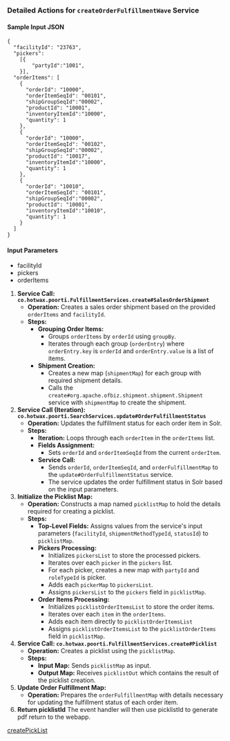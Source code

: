 ### **Detailed Actions for `createOrderFulfillmentWave` Service**

#### Sample Input JSON
```
{
  "facilityId": "23763",
  "pickers": 
    [{
        "partyId":"1001",
    }],
  "orderItems": [
    {
      "orderId": "10000",
      "orderItemSeqId": "00101",
      "shipGroupSeqId":"00002",
      "productId": "10001",
      "inventoryItemId":"10000",
      "quantity": 1
    },
    {
      "orderId": "10000",
      "orderItemSeqId": "00102",
      "shipGroupSeqId":"00002",
      "productId": "10017",
      "inventoryItemId":"10000",
      "quantity": 1
    },
    {
      "orderId": "10010",
      "orderItemSeqId": "00101",
      "shipGroupSeqId":"00002",
      "productId": "10001",
      "inventoryItemId":"10010",
      "quantity": 1
    }
  ]
}
```

#### Input Parameters

- facilityId
- pickers
- orderItems

1. **Service Call: `co.hotwax.poorti.FulfillmentServices.create#SalesOrderShipment`**
    * **Operation:** Creates a sales order shipment based on the provided `orderItems` and `facilityId`.
    * **Steps:**
        * **Grouping Order Items:**
            * Groups `orderItems` by `orderId` using `groupBy`.
            * Iterates through each group (`orderEntry`) where `orderEntry.key` is `orderId` and `orderEntry.value` is a list of items.
        * **Shipment Creation:**
            * Creates a new map (`shipmentMap`) for each group with required shipment details.
            * Calls the `create#org.apache.ofbiz.shipment.shipment.Shipment` service with `shipmentMap` to create the shipment.
2. **Service Call (Iteration): `co.hotwax.poorti.SearchServices.update#OrderFulfillmentStatus`**
    * **Operation:** Updates the fulfillment status for each order item in Solr.
    * **Steps:**
        * **Iteration:** Loops through each `orderItem` in the `orderItems` list.
        * **Fields Assignment:**
            * Sets `orderId` and `orderItemSeqId` from the current `orderItem`.
        * **Service Call:**
            * Sends `orderId`, `orderItemSeqId`, and `orderFulfillmentMap` to the `update#OrderFulfillmentStatus` service.
            * The service updates the order fulfillment status in Solr based on the input parameters.
3. **Initialize the Picklist Map:**  
   * **Operation:** Constructs a map named `picklistMap` to hold the details required for creating a picklist.  
   * **Steps:**  
     * **Top-Level Fields:** Assigns values from the service's input parameters (`facilityId`, `shipmentMethodTypeId`, `statusId`) to `picklistMap`.  
     * **Pickers Processing:**  
       * Initializes `pickersList` to store the processed pickers.  
       * Iterates over each `picker` in the `pickers` list.  
       * For each picker, creates a new map with `partyId` and `roleTypeId` is picker.  
       * Adds each `pickerMap` to `pickersList`.  
       * Assigns `pickersList` to the `pickers` field in `picklistMap`.  
     * **Order Items Processing:**  
       * Initializes `picklistOrderItemsList` to store the order items.  
       * Iterates over each `item` in the `orderItems`.  
       * Adds each item directly to `picklistOrderItemsList` 
       * Assigns `picklistOrderItemsList` to the `picklistOrderItems` field in `picklistMap`.  
4. **Service Call: `co.hotwax.poorti.FulfillmentServices.create#Picklist`**  
   * **Operation:** Creates a picklist using the `picklistMap`.  
   * **Steps:**  
     * **Input Map:** Sends `picklistMap` as input.  
     * **Output Map:** Receives `picklistOut` which contains the result of the picklist creation.  
5. **Update Order Fulfillment Map:**  
   * **Operation:** Prepares the `orderFulfillmentMap` with details necessary for updating the fulfillment status of each order item.  
6. **Return picklistId** The event handler will then use picklistId to generate pdf return to the webapp.


[createPickList](PickList.md)
